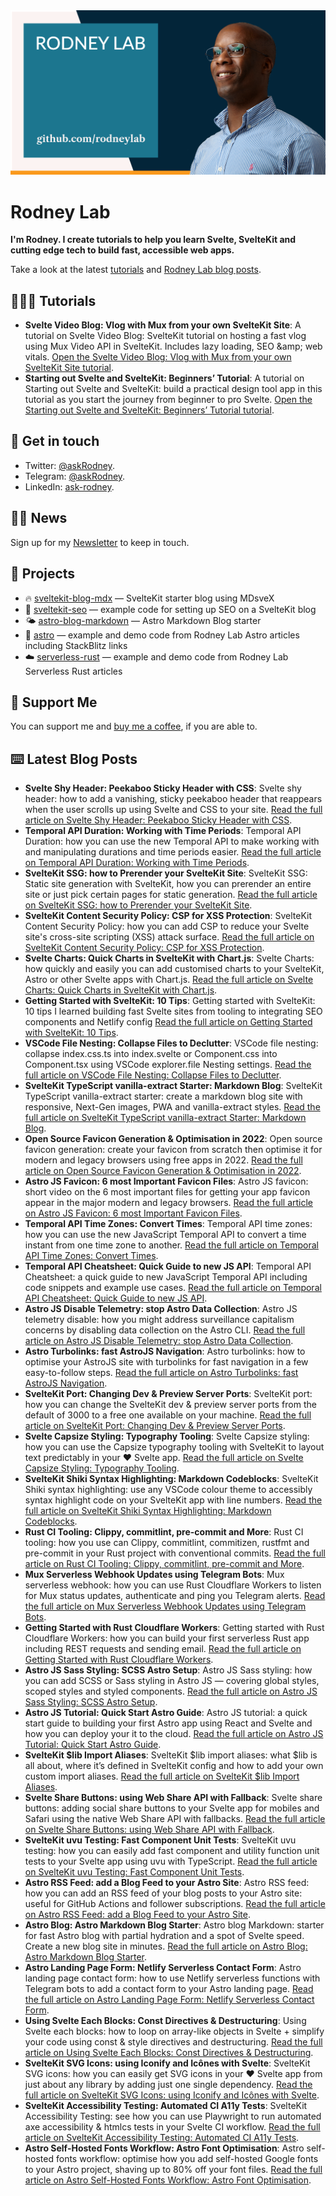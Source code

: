 <img src="./images/rodneylab-github.png" alt="Rodney Lab Github banner">

# Rodney Lab
**I'm Rodney. I create tutorials to help you learn Svelte, SvelteKit and cutting edge tech to build fast, accessible web apps.**

Take a look at the latest <a aria-label="See latest Rodney Lab projects" href="https://plus.rodneylab.com/tutorials" rel="noopener">tutorials</a> and <a aria-label="See latest Rodney Lab projects" href="https://rodneylab.com/blog/" rel="noopener">Rodney Lab blog posts</a>.

## 🧑🏽‍🎓 Tutorials

<!-- TUTORIAL-LIST:START -->
- **Svelte Video Blog: Vlog with Mux from your own SvelteKit Site**: A tutorial on Svelte Video Blog: SvelteKit tutorial on hosting a fast vlog using Mux Video API in SvelteKit. Includes lazy loading, SEO &amp;amp; web vitals. <a aria-label="Read Rodney Lab post on Svelte Video Blog: Vlog with Mux from your own SvelteKit Site" href="https://plus.rodneylab.com/tutorials/svelte-video-blog" rel="noopener">Open the Svelte Video Blog: Vlog with Mux from your own SvelteKit Site tutorial</a>.
- **Starting out Svelte and SvelteKit: Beginners’ Tutorial**: A tutorial on Starting out Svelte and SvelteKit: build a practical design tool app in this tutorial as you start the journey from beginner to pro Svelte. <a aria-label="Read Rodney Lab post on Starting out Svelte and SvelteKit: Beginners’ Tutorial" href="https://plus.rodneylab.com/tutorials/starting-out-svelte-sveltekit" rel="noopener">Open the Starting out Svelte and SvelteKit: Beginners’ Tutorial tutorial</a>.<!-- TUTORIAL-LIST:END -->


## 📱 Get in touch

- Twitter: <a aria-label="Direct message Rodney Lab on twitter" href="https://twitter.com/messages/compose?recipient_id=1323579817258831875" target="_blank" rel="nofollow noopener noreferrer">@askRodney</a>.
- Telegram: <a aria-label="Direct message Rodney Lab on Telegram" href="https://t.me/askRodney" target="_blank" rel="nofollow noopener noreferrer">@askRodney</a>.
- LinkedIn: <a aria-label="Direct message Rodney Lab on LinkedIn" href="https://uk.linkedin.com/in/ask-rodney" target="_blank" rel="nofollow noopener noreferrer">ask-rodney</a>.

## 🧑🏽 News

Sign up for my <a aria-label="Sign up the the Rodney Lab newsletter" href="https://rodneylab.com/about/#newsletter" rel="noopener">Newsletter</a> to keep in touch.


## 🔩 Projects

- 🔥 [sveltekit-blog-mdx](https://github.com/rodneylab/sveltekit-blog-mdx) &mdash; SvelteKit starter blog using MDsveX
- 🤖 [sveltekit-seo](https://github.com/rodneylab/sveltekit-seo) &mdash; example code for setting up SEO on a SvelteKit blog
- 🌤 [astro-blog-markdown](https://github.com/rodneylab/astro-blog-markdown) &mdash; Astro Markdown Blog starter
- 🚀 [astro](https://github.com/rodneylab/astro) &mdash; example and demo code from Rodney Lab Astro articles including StackBlitz links
- ☁️ [serverless-rust](https://github.com/rodneylab/serverless-rust) &mdash; example and demo code from Rodney Lab Serverless Rust articles

## 💙 Support Me

You can support me and <a aria-label="Support Rodney Lab via by me a coffee" href="https://rodneylab.com/giving/" rel="noopener">buy me a coffee</a>, if you are able to.


## ⌨️ Latest Blog Posts


<!-- BLOG-POST-LIST:START -->
- **Svelte Shy Header: Peekaboo Sticky Header with CSS**: Svelte shy header: how to add a vanishing, sticky peekaboo header that reappears when the user scrolls up using Svelte and CSS to your site. <a aria-label="Read Rodney Lab post on Svelte Shy Header: Peekaboo Sticky Header with CSS" href="https://rodneylab.com/svelte-shy-header/" rel="noopener">Read the full article on Svelte Shy Header: Peekaboo Sticky Header with CSS</a>.
- **Temporal API Duration: Working with Time Periods**: Temporal API Duration: how you can use the new Temporal API to make working with and manipulating durations and time periods easier. <a aria-label="Read Rodney Lab post on Temporal API Duration: Working with Time Periods" href="https://rodneylab.com/temporal-api-duration/" rel="noopener">Read the full article on Temporal API Duration: Working with Time Periods</a>.
- **SvelteKit SSG: how to Prerender your SvelteKit Site**: SvelteKit SSG: Static site generation with SvelteKit, how you can prerender an entire site or just pick certain pages for static generation. <a aria-label="Read Rodney Lab post on SvelteKit SSG: how to Prerender your SvelteKit Site" href="https://rodneylab.com/sveltekit-ssg/" rel="noopener">Read the full article on SvelteKit SSG: how to Prerender your SvelteKit Site</a>.
- **SvelteKit Content Security Policy: CSP for XSS Protection**: SvelteKit Content Security Policy: how you can add CSP to reduce your Svelte site&#39;s cross-site scripting &lpar;XSS&rpar; attack surface. <a aria-label="Read Rodney Lab post on SvelteKit Content Security Policy: CSP for XSS Protection" href="https://rodneylab.com/sveltekit-content-security-policy/" rel="noopener">Read the full article on SvelteKit Content Security Policy: CSP for XSS Protection</a>.
- **Svelte Charts: Quick Charts in SvelteKit with Chart.js**: Svelte Charts: how quickly and easily you can add customised charts to your SvelteKit, Astro or other Svelte apps with Chart.js. <a aria-label="Read Rodney Lab post on Svelte Charts: Quick Charts in SvelteKit with Chart.js" href="https://rodneylab.com/svelte-charts/" rel="noopener">Read the full article on Svelte Charts: Quick Charts in SvelteKit with Chart.js</a>.
- **Getting Started with SvelteKit: 10 Tips**: Getting started with SvelteKit: 10 tips I learned building fast Svelte sites from tooling to integrating SEO components and Netlify config <a aria-label="Read Rodney Lab post on Getting Started with SvelteKit: 10 Tips" href="https://rodneylab.com/getting-started-with-sveltekit/" rel="noopener">Read the full article on Getting Started with SvelteKit: 10 Tips</a>.
- **VSCode File Nesting: Collapse Files to Declutter**: VSCode file nesting: collapse index.css.ts into index.svelte or Component.css into Component.tsx using VSCode explorer.file Nesting settings. <a aria-label="Read Rodney Lab post on VSCode File Nesting: Collapse Files to Declutter" href="https://rodneylab.com/vscode-file-nesting/" rel="noopener">Read the full article on VSCode File Nesting: Collapse Files to Declutter</a>.
- **SvelteKit TypeScript vanilla-extract Starter: Markdown Blog**: SvelteKit TypeScript vanilla-extract starter: create a markdown blog site with responsive, Next-Gen images, PWA and vanilla-extract styles. <a aria-label="Read Rodney Lab post on SvelteKit TypeScript vanilla-extract Starter: Markdown Blog" href="https://rodneylab.com/sveltekit-typescript-vanilla-extract-starter/" rel="noopener">Read the full article on SvelteKit TypeScript vanilla-extract Starter: Markdown Blog</a>.
- **Open Source Favicon Generation &amp; Optimisation in 2022**: Open source favicon generation: create your favicon from scratch then optimise it for modern and legacy browsers using free apps in 2022. <a aria-label="Read Rodney Lab post on Open Source Favicon Generation &amp; Optimisation in 2022" href="https://rodneylab.com/open-source-favicon-generation/" rel="noopener">Read the full article on Open Source Favicon Generation &amp; Optimisation in 2022</a>.
- **Astro JS Favicon: 6 most Important Favicon Files**: Astro JS favicon: short video on the 6 most important files for getting your app favicon appear in the major modern and legacy browsers. <a aria-label="Read Rodney Lab post on Astro JS Favicon: 6 most Important Favicon Files" href="https://rodneylab.com/astro-js-favicon/" rel="noopener">Read the full article on Astro JS Favicon: 6 most Important Favicon Files</a>.
- **Temporal API Time Zones: Convert Times**: Temporal API time zones: how you can use the new JavaScript Temporal API to convert a time instant from one time zone to another. <a aria-label="Read Rodney Lab post on Temporal API Time Zones: Convert Times" href="https://rodneylab.com/temporal-api-time-zones/" rel="noopener">Read the full article on Temporal API Time Zones: Convert Times</a>.
- **Temporal API Cheatsheet: Quick Guide to new JS API**: Temporal API Cheatsheet: a quick guide to new JavaScript Temporal API including code snippets and example use cases. <a aria-label="Read Rodney Lab post on Temporal API Cheatsheet: Quick Guide to new JS API" href="https://rodneylab.com/temporal-api-cheatsheet/" rel="noopener">Read the full article on Temporal API Cheatsheet: Quick Guide to new JS API</a>.
- **Astro JS Disable Telemetry: stop Astro Data Collection**: Astro JS telemetry disable: how you might address surveillance capitalism concerns by disabling data collection on the Astro CLI. <a aria-label="Read Rodney Lab post on Astro JS Disable Telemetry: stop Astro Data Collection" href="https://rodneylab.com/astro-js-disable-telemetry/" rel="noopener">Read the full article on Astro JS Disable Telemetry: stop Astro Data Collection</a>.
- **Astro Turbolinks: fast AstroJS Navigation**: Astro turbolinks: how to optimise your AstroJS site with turbolinks for fast navigation in a few easy-to-follow steps. <a aria-label="Read Rodney Lab post on Astro Turbolinks: fast AstroJS Navigation" href="https://rodneylab.com/astro-turbolinks/" rel="noopener">Read the full article on Astro Turbolinks: fast AstroJS Navigation</a>.
- **SvelteKit Port: Changing Dev &amp; Preview Server Ports**: SvelteKit port: how you can change the SvelteKit dev &amp; preview server ports from the default of 3000 to a free one available on your machine. <a aria-label="Read Rodney Lab post on SvelteKit Port: Changing Dev &amp; Preview Server Ports" href="https://rodneylab.com/sveltekit-port/" rel="noopener">Read the full article on SvelteKit Port: Changing Dev &amp; Preview Server Ports</a>.
- **Svelte Capsize Styling: Typography Tooling**: Svelte Capsize styling: how you can use the Capsize typography tooling with SvelteKit to layout text predictably in your ❤️ Svelte app. <a aria-label="Read Rodney Lab post on Svelte Capsize Styling: Typography Tooling" href="https://rodneylab.com/svelte-capsize-styling/" rel="noopener">Read the full article on Svelte Capsize Styling: Typography Tooling</a>.
- **SvelteKit Shiki Syntax Highlighting: Markdown Codeblocks**: SvelteKit Shiki syntax highlighting: use any VSCode colour theme to accessibly syntax highlight code on your SvelteKit app with line numbers. <a aria-label="Read Rodney Lab post on SvelteKit Shiki Syntax Highlighting: Markdown Codeblocks" href="https://rodneylab.com/sveltekit-shiki-syntax-highlighting/" rel="noopener">Read the full article on SvelteKit Shiki Syntax Highlighting: Markdown Codeblocks</a>.
- **Rust CI Tooling: Clippy, commitlint, pre-commit and More**: Rust CI tooling: how you use can Clippy, commitlint, commitizen, rustfmt and pre-commit in your Rust project with conventional commits. <a aria-label="Read Rodney Lab post on Rust CI Tooling: Clippy, commitlint, pre-commit and More" href="https://rodneylab.com/rust-ci-tooling/" rel="noopener">Read the full article on Rust CI Tooling: Clippy, commitlint, pre-commit and More</a>.
- **Mux Serverless Webhook Updates using Telegram Bots**: Mux serverless webhook: how you can use Rust Cloudflare Workers to listen for Mux status updates, authenticate and ping you Telegram alerts. <a aria-label="Read Rodney Lab post on Mux Serverless Webhook Updates using Telegram Bots" href="https://rodneylab.com/mux-serverless-webhook-updates/" rel="noopener">Read the full article on Mux Serverless Webhook Updates using Telegram Bots</a>.
- **Getting Started with Rust Cloudflare Workers**: Getting started with Rust Cloudflare Workers: how you can build your first serverless Rust app including REST requests and sending email. <a aria-label="Read Rodney Lab post on Getting Started with Rust Cloudflare Workers" href="https://rodneylab.com/getting-started-rust-cloudflare-workers/" rel="noopener">Read the full article on Getting Started with Rust Cloudflare Workers</a>.
- **Astro JS Sass Styling: SCSS Astro Setup**: Astro JS Sass styling: how you can add SCSS or Sass styling in Astro JS — covering global styles, scoped styles and styled components. <a aria-label="Read Rodney Lab post on Astro JS Sass Styling: SCSS Astro Setup" href="https://rodneylab.com/astro-js-sass-styling/" rel="noopener">Read the full article on Astro JS Sass Styling: SCSS Astro Setup</a>.
- **Astro JS Tutorial: Quick Start Astro Guide**: Astro JS tutorial: a quick start guide to building your first Astro app using React and Svelte and how you can deploy your it to the cloud. <a aria-label="Read Rodney Lab post on Astro JS Tutorial: Quick Start Astro Guide" href="https://rodneylab.com/astro-js-tutorial/" rel="noopener">Read the full article on Astro JS Tutorial: Quick Start Astro Guide</a>.
- **SvelteKit $lib Import Aliases**: SvelteKit $lib import aliases: what $lib is all about, where it’s defined in SvelteKit config and how to add your own custom import aliases. <a aria-label="Read Rodney Lab post on SvelteKit $lib Import Aliases" href="https://rodneylab.com/sveltekit-lib/" rel="noopener">Read the full article on SvelteKit $lib Import Aliases</a>.
- **Svelte Share Buttons: using Web Share API with Fallback**: Svelte share buttons: adding social share buttons to your Svelte app for mobiles and Safari using the native Web Share API with fallbacks. <a aria-label="Read Rodney Lab post on Svelte Share Buttons: using Web Share API with Fallback" href="https://rodneylab.com/svelte-share-buttons/" rel="noopener">Read the full article on Svelte Share Buttons: using Web Share API with Fallback</a>.
- **SvelteKit uvu Testing: Fast Component Unit Tests**: SvelteKit uvu testing: how you can easily add fast component and utility function unit tests to your Svelte app using uvu with TypeScript. <a aria-label="Read Rodney Lab post on SvelteKit uvu Testing: Fast Component Unit Tests" href="https://rodneylab.com/sveltekit-uvu-testing/" rel="noopener">Read the full article on SvelteKit uvu Testing: Fast Component Unit Tests</a>.
- **Astro RSS Feed: add a Blog Feed to your Astro Site**: Astro RSS feed: how you can add an RSS feed of your blog posts to your Astro site: useful for GitHub Actions and follower subscriptions. <a aria-label="Read Rodney Lab post on Astro RSS Feed: add a Blog Feed to your Astro Site" href="https://rodneylab.com/astro-rss-feed/" rel="noopener">Read the full article on Astro RSS Feed: add a Blog Feed to your Astro Site</a>.
- **Astro Blog: Astro Markdown Blog Starter**: Astro blog Markdown: starter for fast Astro blog with partial hydration and a spot of Svelte speed. Create a new blog site in minutes. <a aria-label="Read Rodney Lab post on Astro Blog: Astro Markdown Blog Starter" href="https://rodneylab.com/astro-blog-markdown/" rel="noopener">Read the full article on Astro Blog: Astro Markdown Blog Starter</a>.
- **Astro Landing Page Form: Netlify Serverless Contact Form**: Astro landing page contact form: how to use Netlify serverless functions with Telegram bots to add a contact form to your Astro landing page. <a aria-label="Read Rodney Lab post on Astro Landing Page Form: Netlify Serverless Contact Form" href="https://rodneylab.com/astro-landing-page-form/" rel="noopener">Read the full article on Astro Landing Page Form: Netlify Serverless Contact Form</a>.
- **Using Svelte Each Blocks: Const Directives &amp; Destructuring**: Using Svelte each blocks: how to loop on array-like objects in Svelte + simplify your code using const &amp; style directives and destructuring. <a aria-label="Read Rodney Lab post on Using Svelte Each Blocks: Const Directives &amp; Destructuring" href="https://rodneylab.com/using-svelte-each-blocks/" rel="noopener">Read the full article on Using Svelte Each Blocks: Const Directives &amp; Destructuring</a>.
- **SvelteKit SVG Icons: using Iconify and Icônes with Svelte**: SvelteKit SVG icons: how you can easily get SVG icons in your ❤️ Svelte app from just about any library by adding just one single dependency. <a aria-label="Read Rodney Lab post on SvelteKit SVG Icons: using Iconify and Icônes with Svelte" href="https://rodneylab.com/sveltekit-svg-icons/" rel="noopener">Read the full article on SvelteKit SVG Icons: using Iconify and Icônes with Svelte</a>.
- **SvelteKit Accessibility Testing:  Automated CI A11y Tests**: SvelteKit Accessibility Testing: see how you can use Playwright to run automated axe accessibility &amp; htmlcs tests in your Svelte CI workflow. <a aria-label="Read Rodney Lab post on SvelteKit Accessibility Testing:  Automated CI A11y Tests" href="https://rodneylab.com/sveltekit-accessibility-testing/" rel="noopener">Read the full article on SvelteKit Accessibility Testing:  Automated CI A11y Tests</a>.
- **Astro Self-Hosted Fonts Workflow: Astro Font Optimisation**: Astro self-hosted fonts workflow: optimise how you add self-hosted Google fonts to your Astro project, shaving up to 80% off your font files. <a aria-label="Read Rodney Lab post on Astro Self-Hosted Fonts Workflow: Astro Font Optimisation" href="https://rodneylab.com/astro-self-hosted-fonts/" rel="noopener">Read the full article on Astro Self-Hosted Fonts Workflow: Astro Font Optimisation</a>.<!-- BLOG-POST-LIST:END -->

